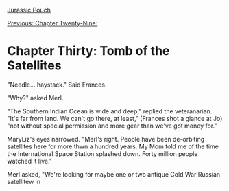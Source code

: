 [Jurassic Pouch](README.md)

[Previous: Chapter Twenty-Nine: ](ch29.md) 

# Chapter Thirty: Tomb of the Satellites

"Needle... haystack." Said Frances.

"Why?" asked Merl.

"The Southern Indian Ocean is wide and deep," replied the veteranarian. "It's far from land. We can't go there, at least," (Frances shot a glance at Jo) "not without special permission and more gear than we've got money for."

MaryLiz's eyes narrowed. "Merl's right. People have been de-orbiting satellites here for more thwn a hundred years. My Mom told me of the time the International Space Station splashed down. Forty million people watched it live."

Merl asked, "We're looking for maybe one or two antique Cold War Russian satellitew in 
